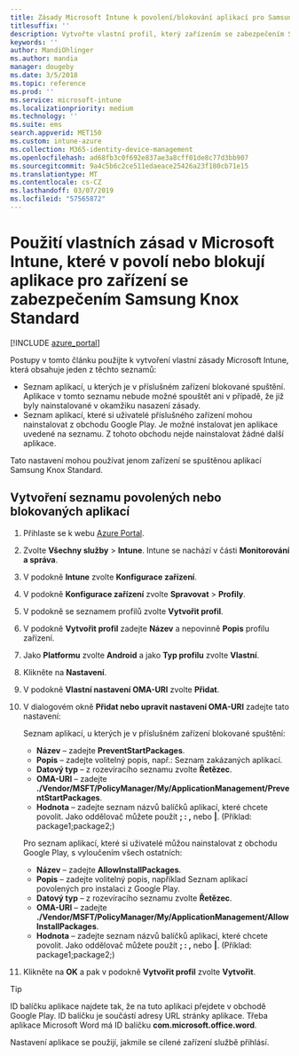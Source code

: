 ```yaml
---
title: Zásady Microsoft Intune k povolení/blokování aplikací pro Samsung Knox
titlesuffix: ''
description: Vytvořte vlastní profil, který zařízením se zabezpečením Samsung Knox Standard povolí nebo zablokuje aplikace.
keywords: ''
author: MandiOhlinger
ms.author: mandia
manager: dougeby
ms.date: 3/5/2018
ms.topic: reference
ms.prod: ''
ms.service: microsoft-intune
ms.localizationpriority: medium
ms.technology: ''
ms.suite: ems
search.appverid: MET150
ms.custom: intune-azure
ms.collection: M365-identity-device-management
ms.openlocfilehash: ad68fb3c0f692e837ae3a8cff01de8c77d3bb907
ms.sourcegitcommit: 9a4c5b6c2ce511edaeace25426a23f180cb71e15
ms.translationtype: MT
ms.contentlocale: cs-CZ
ms.lasthandoff: 03/07/2019
ms.locfileid: "57565872"
---
```

# <a name="use-custom-policies-in-microsoft-intune-to-allow-and-block-apps-for-samsung-knox-standard-devices"></a>Použití vlastních zásad v Microsoft Intune, které v povolí nebo blokují aplikace pro zařízení se zabezpečením Samsung Knox Standard 

[!INCLUDE [azure_portal](./includes/azure_portal.md)]

Postupy v tomto článku použijte k vytvoření vlastní zásady Microsoft Intune, která obsahuje jeden z těchto seznamů:

- Seznam aplikací, u kterých je v příslušném zařízení blokované spuštění. Aplikace v tomto seznamu nebude možné spouštět ani v případě, že již byly nainstalované v okamžiku nasazení zásady.
- Seznam aplikací, které si uživatelé příslušného zařízení mohou nainstalovat z obchodu Google Play. Je možné instalovat jen aplikace uvedené na seznamu. Z tohoto obchodu nejde nainstalovat žádné další aplikace.

Tato nastavení mohou používat jenom zařízení se spuštěnou aplikací Samsung Knox Standard.

## <a name="create-an-allowed-or-blocked-app-list"></a>Vytvoření seznamu povolených nebo blokovaných aplikací

1. Přihlaste se k webu [Azure Portal](https://portal.azure.com).
2. Zvolte **Všechny služby** > **Intune**. Intune se nachází v části **Monitorování a správa**.
3. V podokně **Intune** zvolte **Konfigurace zařízení**.
2. V podokně **Konfigurace zařízení** zvolte **Spravovat** > **Profily**.
2. V podokně se seznamem profilů zvolte **Vytvořit profil**.
3. V podokně **Vytvořit profil** zadejte **Název** a nepovinně **Popis** profilu zařízení.
2. Jako **Platformu** zvolte **Android** a jako **Typ profilu** zvolte **Vlastní**.
3. Klikněte na **Nastavení**.
3. V podokně **Vlastní nastavení OMA-URI** zvolte **Přidat**.
4. V dialogovém okně **Přidat nebo upravit nastavení OMA-URI** zadejte tato nastavení:

   Seznam aplikací, u kterých je v příslušném zařízení blokované spuštění:

   - **Název** – zadejte **PreventStartPackages**.
   - **Popis** – zadejte volitelný popis, např.: Seznam zakázaných aplikací.
   -    **Datový typ** – z rozevíracího seznamu zvolte **Řetězec**.
   -    **OMA-URI** – zadejte **./Vendor/MSFT/PolicyManager/My/ApplicationManagement/PreventStartPackages**.
   -    **Hodnota** – zadejte seznam názvů balíčků aplikací, které chcete povolit. Jako oddělovač můžete použít **; : ,** nebo **|**. (Příklad: package1;package2;)

   Pro seznam aplikací, které si uživatelé můžou nainstalovat z obchodu Google Play, s vyloučením všech ostatních:
   - **Název** – zadejte **AllowInstallPackages**.
   - **Popis** – zadejte volitelný popis, například Seznam aplikací povolených pro instalaci z Google Play.
   - **Datový typ** – z rozevíracího seznamu zvolte **Řetězec**.
   - **OMA-URI** – zadejte **./Vendor/MSFT/PolicyManager/My/ApplicationManagement/AllowInstallPackages**.
   - **Hodnota** – zadejte seznam názvů balíčků aplikací, které chcete povolit. Jako oddělovač můžete použít **; : ,** nebo **|**. (Příklad: package1;package2;)

4. Klikněte na **OK** a pak v podokně **Vytvořit profil** zvolte **Vytvořit**.

>[!TIP]
> ID balíčku aplikace najdete tak, že na tuto aplikaci přejdete v obchodě Google Play. ID balíčku je součástí adresy URL stránky aplikace. Třeba aplikace Microsoft Word má ID balíčku **com.microsoft.office.word**.

Nastavení aplikace se použijí, jakmile se cílené zařízení službě přihlásí.


<!---## Assign the custom profile--->
